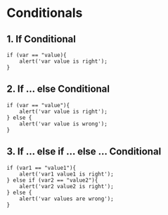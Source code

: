 # Conditionals
## 1. If Conditional
    if (var == "value){
        alert('var value is right');
    }
## 2. If ... else Conditional
    if (var == "value"){
        alert('var value is right');
    } else {
        alert('var value is wrong');
    }
## 3. If ... else if ... else ... Conditional
    if (var1 == "value1"){
        alert('var1 value1 is right');
    } else if (var2 == "value2"){
        alert('var2 value2 is right');
    } else {
        alert('var values are wrong');
    }

